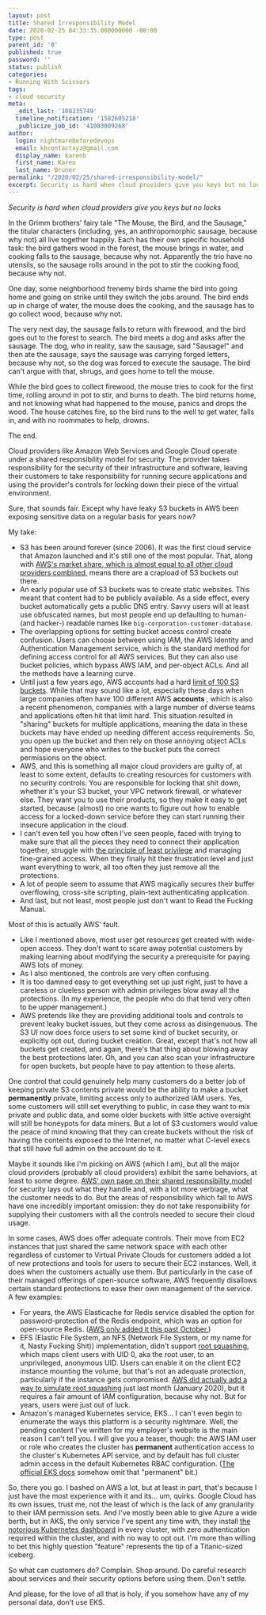 ```yaml
---
layout: post
title: Shared Irresponsibility Model
date: 2020-02-25 04:33:35.000000000 -08:00
type: post
parent_id: '0'
published: true
password: ''
status: publish
categories:
- Running With Scissors
tags:
- cloud security
meta:
  _edit_last: '108235749'
  timeline_notification: '1582605218'
  _publicize_job_id: '41083009268'
author:
  login: nightmarebeforedevops
  email: kbcontactxyz@gmail.com
  display_name: karenb
  first_name: Karen
  last_name: Bruner
permalink: "/2020/02/25/shared-irresponsibility-model/"
excerpt: Security is hard when cloud providers give you keys but no locks
---
```


_Security is hard when cloud providers give you keys but no locks_

In the Grimm brothers' fairy tale "The Mouse, the Bird, and the Sausage," the titular characters (including, yes, an anthropomorphic sausage, because why not) all live together happily. Each has their own specific household task: the bird gathers wood in the forest, the mouse brings in water, and cooking falls to the sausage, because why not. Apparently the trio have no utensils, so the sausage rolls around in the pot to stir the cooking food, because why not.

One day, some neighborhood frenemy birds shame the bird into going home and going on strike until they switch the jobs around. The bird ends up in charge of water, the mouse does the cooking, and the sausage has to go collect wood, because why not.

The very next day, the sausage fails to return with firewood, and the bird goes out to the forest to search. The bird meets a dog and asks after the sausage. The dog, who in reality, saw the sausage, said "Sausage!" and then ate the sausage, says the sausage was carrying forged letters, because why not, so the dog was forced to execute the sausage. The bird can't argue with that, shrugs, and goes home to tell the mouse.

While the bird goes to collect firewood, the mouse tries to cook for the first time, rolling around in pot to stir, and burns to death. The bird returns home, and not knowing what had happened to the mouse, panics and drops the wood. The house catches fire, so the bird runs to the well to get water, falls in, and with no roommates to help, drowns.

The end.

Cloud providers like Amazon Web Services and Google Cloud operate under a shared responsibility model for security. The provider takes responsibility for the security of their infrastructure and software, leaving their customers to take responsibility for running secure applications and using the provider's controls for locking down their piece of the virtual environment.

Sure, that sounds fair. Except why have leaky S3 buckets in AWS been exposing sensitive data on a regular basis for years now?

My take:

* S3 has been around forever (since 2006). It was the first cloud service that Amazon launched and it's still one of the most popular. That, along with [AWS's market share, which is almost equal to all other cloud providers combined,](https://www.forbes.com/sites/jeanbaptiste/2019/08/02/amazon-owns-nearly-half-of-the-public-cloud-infrastructure-market-worth-over-32-billion-report/) means there are a crapload of S3 buckets out there.
* An early popular use of S3 buckets was to create static websites. This meant that content had to be publicly available. As a side effect, every bucket automatically gets a public DNS entry. Savvy users will at least use obfuscated names, but most people end up defaulting to human- (and hacker-) readable names like `big-corporation-customer-database`.
* The overlapping options for setting bucket access control create confusion. Users can choose between using IAM, the AWS Identity and Authentication Management service, which is the standard method for defining access control for all AWS services. But they can also use bucket policies, which bypass AWS IAM, and per-object ACLs. And all the methods have a learning curve.
* Until just a few years ago, AWS accounts had a hard [limit of 100 S3 buckets](https://docs.aws.amazon.com/AmazonS3/latest/dev/BucketRestrictions.html). While that may sound like a lot, especially these days when large companies often have 100 different AWS **accounts** , which is also a recent phenomenon, companies with a large number of diverse teams and applications often hit that limit hard. This situation resulted in "sharing" buckets for multiple applications, meaning the data in these buckets may have ended up needing different access requirements. So, you open up the bucket and then rely on those annoying object ACLs and hope everyone who writes to the bucket puts the correct permissions on the object.
* AWS, and this is something all major cloud providers are guilty of, at least to some extent, defaults to creating resources for customers with no security controls. You are responsible for locking that shit down, whether it's your S3 bucket, your VPC network firewall, or whatever else. They want you to use their products, so they make it easy to get started, because (almost) no one wants to figure out how to enable access for a locked-down service before they can start running their insecure application in the cloud.
* I can't even tell you how often I've seen people, faced with trying to make sure that all the pieces they need to connect their application together, struggle with [the principle of least privilege](https://en.wikipedia.org/wiki/Principle_of_least_privilege) and managing fine-grained access. When they finally hit their frustration level and just want everything to work, all too often they just remove all the protections.
* A lot of people seem to assume that AWS magically secures their buffer overflowing, cross-site scripting, plain-text authenticating application.
* And last, but not least, most people just don't want to Read the Fucking Manual.

Most of this is actually AWS' fault.

* Like I mentioned above, most user get resources get created with wide-open access. They don't want to scare away potential customers by making learning about modifying the security a prerequisite for paying AWS lots of money.
* As I also mentioned, the controls are very often confusing.
* It is too damned easy to get everything set up just right, just to have a careless or clueless person with admin privileges blow away all the protections. (In my experience, the people who do that tend very often to be upper management.)
* AWS pretends like they are providing additional tools and controls to prevent leaky bucket issues, but they come across as disingenuous. The S3 UI now does force users to set some kind of bucket security, or explicitly opt out, during bucket creation. Great, except that's not how all buckets get created, and again, there's that thing about blowing away the best protections later. Oh, and you can also scan your infrastructure for open buckets, but people have to pay attention to those alerts.

One control that could genuinely help many customers do a better job of keeping private S3 contents private would be the ability to make a bucket **permanently** private, limiting access only to authorized IAM users. Yes, some customers will still set everything to public, in case they want to mix private and public data, and some older buckets with little active oversight will still be honeypots for data miners. But a lot of S3 customers would value the peace of mind knowing that they can create buckets without the risk of having the contents exposed to the Internet, no matter what C-level execs that still have full admin on the account do to it.

Maybe it sounds like I'm picking on AWS (which I am), but all the major cloud providers (probably all cloud providers) exhibit the same behaviors, at least to some degree. [AWS' own page on their shared responsibility model](https://aws.amazon.com/compliance/shared-responsibility-model/) for security lays out what they handle and, with a lot more verbiage, what the customer needs to do. But the areas of responsibility which fall to AWS have one incredibly important omission: they do not take responsibility for supplying their customers with all the controls needed to secure their cloud usage.

In some cases, AWS does offer adequate controls. Their move from EC2 instances that just shared the same network space with each other regardless of customer to Virtual Private Clouds for customers added a lot of new protections and tools for users to secure their EC2 instances. Well, it does when the customers actually use them. But particularly in the case of their managed offerings of open-source software, AWS frequently disallows certain standard protections to ease their own management of the service. A few examples:

* For years, the AWS Elasticache for Redis service disabled the option for password-protection of the Redis endpoint, which was an option for open-source Redis. ([AWS only added it this past October.](https://aws.amazon.com/about-aws/whats-new/2019/10/amazon-elasticache-announces-support-for-modifying-redis-authentication-tokens/))
* EFS (Elastic File System, an NFS (Network File System, or my name for it, Nasty Fucking Shit)) implementation, didn't support [root squashing](https://recipeforroot.com/attacking-nfs-shares/), which maps client users with UID 0, aka the root user, to an unprivileged, anonymous UID. Users can enable it on the client EC2 instance mounting the volume, but that's not an adequate protection, particularly if the instance gets compromised. [AWS did actually add a way to simulate root squashing](https://aws.amazon.com/blogs/aws/new-for-amazon-efs-iam-authorization-and-access-points/) just last month (January 2020), but it requires a fair amount of IAM configuration, because why not. But for years, users were just out of luck.
* Amazon's managed Kubernetes service, EKS... I can't even begin to enumerate the ways this platform is a security nightmare. Well, the pending content I've written for my employer's website is the main reason I can't tell you. I will give you a teaser, though: the AWS IAM user or role who creates the cluster has **permanent** authentication access to the cluster's Kubernetes API service, and by default has full cluster admin access in the default Kubernetes RBAC configuration. ([The official EKS docs](https://docs.aws.amazon.com/eks/latest/userguide/troubleshooting.html#unauthorized) somehow omit that "permanent" bit.)

So, there you go. I bashed on AWS a lot, but at least in part, that's because I just have the most experience with it and its... um, quirks. Google Cloud has its own issues, trust me, not the least of which is the lack of any granularity to their IAM permission sets. And I've mostly been able to give Azure a wide berth, but in AKS, the only service I've spent any time with, they install [the notorious Kubernetes dashboard](https://arstechnica.com/information-technology/2018/02/tesla-cloud-resources-are-hacked-to-run-cryptocurrency-mining-malware/) in every cluster, with zero authentication required within the cluster, and with no way to opt out. I'm more than willing to bet this highly question "feature" represents the tip of a Titanic-sized iceberg.

So what can customers do? Complain. Shop around. Do careful research about services and their security options before using them. Don't settle.

And please, for the love of all that is holy, if you somehow have any of my personal data, don't use EKS.

